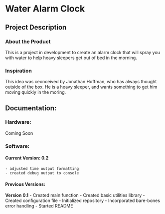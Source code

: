 # Water Alarm Clock

## Project Description

### About the Product

This is a project in development to create an alarm clock that will spray you with water to help heavy sleepers get out of bed in the morning.

### Inspiration

This idea was ceonceived by Jonathan Hoffman, who has always thought outside of the box. He is a heavy sleeper, and wants something to get him moving quickly in the moring.

## Documentation:

### Hardware:

Coming Soon

### Software:

#### Current Version: 0.2
    - adjusted time output formatting
    - created debug output to console

#### Previous Versions: 

**Version 0.1**
    - Created main function
    - Created basic utilities library
    - Created configuration file
    - Initialized repository
    - Incorporated bare-bones error handling
    - Started README

